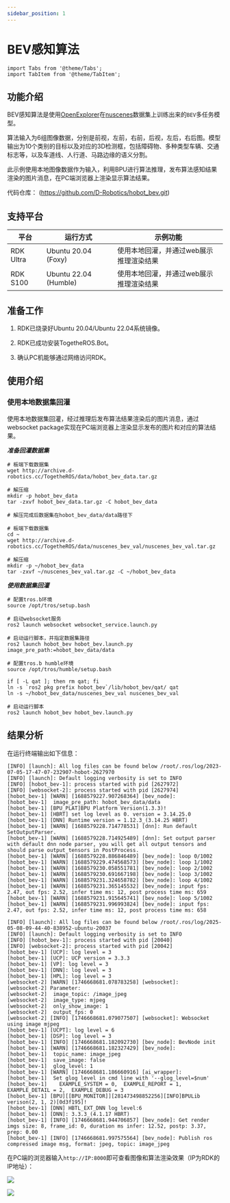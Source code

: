 ```yaml
---
sidebar_position: 1
---
```

# BEV感知算法

```mdx-code-block
import Tabs from '@theme/Tabs';
import TabItem from '@theme/TabItem';
```

## 功能介绍

BEV感知算法是使用[OpenExplorer](https://developer.d-robotics.cc/api/v1/fileData/horizon_j5_open_explorer_cn_doc/hat/source/examples/bev.html)在[nuscenes](https://www.nuscenes.org/nuscenes)数据集上训练出来的`BEV`多任务模型。

算法输入为6组图像数据，分别是前视，左前，右前，后视，左后，右后图。模型输出为10个类别的目标以及对应的3D检测框，包括障碍物、多种类型车辆、交通标志等，以及车道线、人行道、马路边缘的语义分割。

此示例使用本地图像数据作为输入，利用BPU进行算法推理，发布算法感知结果渲染的图片消息，在PC端浏览器上渲染显示算法结果。

代码仓库： (https://github.com/D-Robotics/hobot_bev.git)

## 支持平台

| 平台      | 运行方式     | 示例功能                                |
| --------- | ------------ | --------------------------------------- |
| RDK Ultra | Ubuntu 20.04 (Foxy) | 使用本地回灌，并通过web展示推理渲染结果 |
| RDK S100 | Ubuntu 22.04 (Humble) | 使用本地回灌，并通过web展示推理渲染结果 |

## 准备工作

1. RDK已烧录好Ubuntu 20.04/Ubuntu 22.04系统镜像。

2. RDK已成功安装TogetheROS.Bot。

3. 确认PC机能够通过网络访问RDK。

## 使用介绍

### 使用本地数据集回灌

使用本地数据集回灌，经过推理后发布算法结果渲染后的图片消息，通过websocket package实现在PC端浏览器上渲染显示发布的图片和对应的算法结果。

***准备回灌数据集***

<Tabs groupId="tros-distro">
<TabItem value="foxy" label="Foxy">

```shell
# 板端下载数据集
wget http://archive.d-robotics.cc/TogetheROS/data/hobot_bev_data.tar.gz

# 解压缩
mkdir -p hobot_bev_data
tar -zxvf hobot_bev_data.tar.gz -C hobot_bev_data

# 解压完成后数据集在hobot_bev_data/data路径下
```

</TabItem>

<TabItem value="humble" label="Humble">

```shell
# 板端下载数据集
cd ~
wget http://archive.d-robotics.cc/TogetheROS/data/nuscenes_bev_val/nuscenes_bev_val.tar.gz

# 解压缩
mkdir -p ~/hobot_bev_data
tar -zxvf ~/nuscenes_bev_val.tar.gz -C ~/hobot_bev_data
```

</TabItem>

</Tabs>

***使用数据集回灌***

<Tabs groupId="tros-distro">
<TabItem value="foxy" label="Foxy">

```shell
# 配置tros.b环境
source /opt/tros/setup.bash

# 启动websocket服务
ros2 launch websocket websocket_service.launch.py

# 启动运行脚本，并指定数据集路径
ros2 launch hobot_bev hobot_bev.launch.py image_pre_path:=hobot_bev_data/data
```

</TabItem>

<TabItem value="humble" label="Humble">

```shell
# 配置tros.b humble环境
source /opt/tros/humble/setup.bash

if [ -L qat ]; then rm qat; fi
ln -s `ros2 pkg prefix hobot_bev`/lib/hobot_bev/qat/ qat
ln -s ~/hobot_bev_data/nuscenes_bev_val nuscenes_bev_val

# 启动运行脚本
ros2 launch hobot_bev hobot_bev.launch.py
```

</TabItem>

</Tabs>

## 结果分析

在运行终端输出如下信息：

<Tabs groupId="tros-distro">
<TabItem value="foxy" label="Foxy">

```text
[INFO] [launch]: All log files can be found below /root/.ros/log/2023-07-05-17-47-07-232907-hobot-2627970
[INFO] [launch]: Default logging verbosity is set to INFO
[INFO] [hobot_bev-1]: process started with pid [2627972]
[INFO] [websocket-2]: process started with pid [2627974]
[hobot_bev-1] [WARN] [1688579227.907268364] [bev_node]:
[hobot_bev-1]  image_pre_path: hobot_bev_data/data
[hobot_bev-1] [BPU_PLAT]BPU Platform Version(1.3.3)!
[hobot_bev-1] [HBRT] set log level as 0. version = 3.14.25.0
[hobot_bev-1] [DNN] Runtime version = 1.12.3_(3.14.25 HBRT)
[hobot_bev-1] [WARN] [1688579228.714778531] [dnn]: Run default SetOutputParser.
[hobot_bev-1] [WARN] [1688579228.714925489] [dnn]: Set output parser with default dnn node parser, you will get all output tensors and should parse output_tensors in PostProcess.
[hobot_bev-1] [WARN] [1688579228.886846489] [bev_node]: loop 0/1002
[hobot_bev-1] [WARN] [1688579229.474568573] [bev_node]: loop 1/1002
[hobot_bev-1] [WARN] [1688579230.058551781] [bev_node]: loop 2/1002
[hobot_bev-1] [WARN] [1688579230.691667198] [bev_node]: loop 3/1002
[hobot_bev-1] [WARN] [1688579231.324658782] [bev_node]: loop 4/1002
[hobot_bev-1] [WARN] [1688579231.365145532] [bev_node]: input fps: 2.47, out fps: 2.52, infer time ms: 12, post process time ms: 659
[hobot_bev-1] [WARN] [1688579231.915645741] [bev_node]: loop 5/1002
[hobot_bev-1] [WARN] [1688579231.996993824] [bev_node]: input fps: 2.47, out fps: 2.52, infer time ms: 12, post process time ms: 658
```

</TabItem>

<TabItem value="humble" label="Humble">

```text
[INFO] [launch]: All log files can be found below /root/.ros/log/2025-05-08-09-44-40-838952-ubuntu-20037
[INFO] [launch]: Default logging verbosity is set to INFO
[INFO] [hobot_bev-1]: process started with pid [20040]
[INFO] [websocket-2]: process started with pid [20042]
[hobot_bev-1] [UCP]: log level = 3
[hobot_bev-1] [UCP]: UCP version = 3.3.3
[hobot_bev-1] [VP]: log level = 3
[hobot_bev-1] [DNN]: log level = 3
[hobot_bev-1] [HPL]: log level = 3
[websocket-2] [WARN] [1746668681.078783258] [websocket]:
[websocket-2] Parameter:
[websocket-2]  image_topic: /image_jpeg
[websocket-2]  image_type: mjpeg
[websocket-2]  only_show_image: 1
[websocket-2]  output_fps: 0
[websocket-2] [INFO] [1746668681.079077507] [websocket]: Websocket using image mjpeg
[hobot_bev-1] [UCPT]: log level = 6
[hobot_bev-1] [DSP]: log level = 3
[hobot_bev-1] [INFO] [1746668681.182092730] [bev_node]: BevNode init
[hobot_bev-1] [WARN] [1746668681.182327429] [bev_node]:
[hobot_bev-1]  topic_name: image_jpeg
[hobot_bev-1]  save_image: false
[hobot_bev-1]  glog_level: 1
[hobot_bev-1] [WARN] [1746668681.186660916] [ai_wrapper]:
[hobot_bev-1]  Set glog level in cmd line with '--glog_level=$num'
[hobot_bev-1]    EXAMPLE_SYSTEM = 0,  EXAMPLE_REPORT = 1,  EXAMPLE_DETAIL = 2,  EXAMPLE_DEBUG = 3
[hobot_bev-1] [BPU][[BPU_MONITOR]][281473498852256][INFO]BPULib verison(2, 1, 2)[0d3f195]!
[hobot_bev-1] [DNN] HBTL_EXT_DNN log level:6
[hobot_bev-1] [DNN]: 3.3.3_(4.1.17 HBRT)
[hobot_bev-1] [INFO] [1746668681.944706857] [bev_node]: Get render imgs size: 8, frame_id: 0, duration ms infer: 12.52, postp: 3.37, prep: 0.00
[hobot_bev-1] [INFO] [1746668681.997575564] [bev_node]: Publish ros compressed image msg, format: jpeg, topic: image_jpeg
```

</TabItem>

</Tabs>

在PC端的浏览器输入`http://IP:8000`即可查看图像和算法渲染效果（IP为RDK的IP地址）：

<Tabs groupId="tros-distro">
<TabItem value="foxy" label="Foxy">

![](https://rdk-doc.oss-cn-beijing.aliyuncs.com/doc/img/05_Robot_development/03_boxs/function/image/box_adv/render_bev.jpeg)

</TabItem>

<TabItem value="humble" label="Humble">

![](https://rdk-doc.oss-cn-beijing.aliyuncs.com/doc/img/05_Robot_development/03_boxs/function/image/box_adv/render_bev_s100.jpeg)

</TabItem>

</Tabs>
